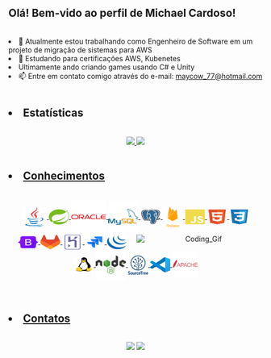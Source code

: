 ## Olá! Bem-vido ao perfil de Michael Cardoso!
<br/>
<li>🔭 Atualmente estou trabalhando como Engenheiro de Software em um projeto de migração de sistemas para AWS</li>
<li>🌱 Estudando para certificações AWS, Kubenetes</li>
<li> Ultimamente ando criando games usando C# e Unity</li>
<li>📫 Entre em contato comigo através do e-mail: <a href="mailto: maycow_77@hotmail.com">maycow_77@hotmail.com</a></li>
<br/>

## <li>Estatísticas
<div align="center"><br/>
  <a href="https://github.com/MichaelCX77">
  <img height="160em" src="https://github-readme-stats.vercel.app/api?username=MichaelCX77&show_icons=true&theme=gotham&include_all_commits=true&count_private=true&locale=pt-br"/>
  <img height="160em" src="https://github-readme-stats.vercel.app/api/top-langs/?username=MichaelCX77&layout=compact&langs_count=7&theme=gotham&locale=pt-br"/>
</div>
<br/>
  
##  <li>Conhecimentos
<div align="center" style="display: inline_block"><br/>
  <div>
    <img align="center" alt="Java" height="40" width="50" src="https://raw.githubusercontent.com/devicons/devicon/master/icons/java/java-original.svg">
    <img align="center" alt="Spring" height="30" width="40" src="https://raw.githubusercontent.com/devicons/devicon/master/icons/spring/spring-original.svg">
    <img align="center" alt="Oracle" height="70" src="https://raw.githubusercontent.com/devicons/devicon/master/icons/oracle/oracle-original.svg">
    <img align="center" alt="MySQL" height="60" src="https://raw.githubusercontent.com/devicons/devicon/master/icons/mysql/mysql-original-wordmark.svg">
    <img align="center" alt="Postgree" height="30" width="40" src="https://raw.githubusercontent.com/devicons/devicon/master/icons/postgresql/postgresql-original.svg">
    <img align="center" alt="Firebase" height="40" src="https://raw.githubusercontent.com/devicons/devicon/master/icons/firebase/firebase-plain-wordmark.svg">
    <img align="center" alt="Javascript" height="30" width="40" src="https://raw.githubusercontent.com/devicons/devicon/master/icons/javascript/javascript-plain.svg">
    <img align="center" alt="HTML" height="30" width="40" src="https://raw.githubusercontent.com/devicons/devicon/master/icons/html5/html5-original.svg">
    <img align="center" alt="CSS" height="30" width="40" src="https://raw.githubusercontent.com/devicons/devicon/master/icons/css3/css3-original.svg">
    <img align="right" alt="Coding_Gif" width="250em" src="https://institute.careerguide.com/wp-content/uploads/2020/10/e426702edf874b181aced1e2fa5c6cde.gif">
  </div>
  <div>
    <img align="center" alt="BootsTrap" height="30" width="40" src="https://raw.githubusercontent.com/devicons/devicon/master/icons/bootstrap/bootstrap-original.svg">
    <img align="center" alt="GitLab" height="30" width="40" src="https://raw.githubusercontent.com/devicons/devicon/master/icons/gitlab/gitlab-original.svg">
    <img align="center" alt="Heroku" height="30" width="40" src="https://raw.githubusercontent.com/devicons/devicon/master/icons/heroku/heroku-original.svg">
    <img align="center" alt="Jira" height="30" width="40" src="https://raw.githubusercontent.com/devicons/devicon/master/icons/jira/jira-original.svg">
    <img align="center" alt="JQuery" height="30" width="40" src="https://raw.githubusercontent.com/devicons/devicon/master/icons/jquery/jquery-original.svg">
    <img align="center" alt="Linux" height="30" width="40" src="https://raw.githubusercontent.com/devicons/devicon/master/icons/linux/linux-original.svg">
    <img align="center" alt="NodeJS" height="60" src="https://raw.githubusercontent.com/devicons/devicon/master/icons/nodejs/nodejs-original-wordmark.svg">
    <img align="center" alt="SourceTree" height="40" src="https://raw.githubusercontent.com/devicons/devicon/master/icons/sourcetree/sourcetree-original-wordmark.svg">
    <img align="center" alt="VSCode" height="30" width="40" src="https://raw.githubusercontent.com/devicons/devicon/master/icons/vscode/vscode-original.svg">
    <img align="center" alt="Apache" height="50" src="https://raw.githubusercontent.com/devicons/devicon/master/icons/apache/apache-plain-wordmark.svg">
  </div>
</div>
<br/><br/>

## <li>Contatos
<div align="center"><br/>
  <a href = "mailto:maycow_77@hotmail.com"><img src="https://img.shields.io/badge/Outlook-0078D4?style=for-the-badge&logo=microsoft-outlook&logoColor=white" target="_blank"></a>
  <a href="https://www.linkedin.com/in/michael-cardoso-xavier" target="_blank"><img src="https://img.shields.io/badge/-LinkedIn-%230077B5?style=for-the-badge&logo=linkedin&logoColor=white" target="_blank"></a> 
  
</div>
  
    
